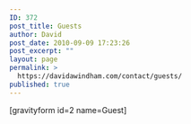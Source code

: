 ```yaml
---
ID: 372
post_title: Guests
author: David
post_date: 2010-09-09 17:23:26
post_excerpt: ""
layout: page
permalink: >
  https://davidawindham.com/contact/guests/
published: true
---
```

[gravityform id=2 name=Guest]